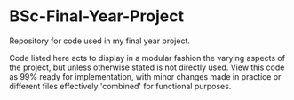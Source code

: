 # BSc-Final-Year-Project
Repository for code used in my final year project.

Code listed here acts to display in a modular fashion the varying aspects of the project, but unless otherwise stated is not directly used. View this code as 99% ready for implementation, with minor changes made in practice or different files effectively 'combined' for functional purposes.
